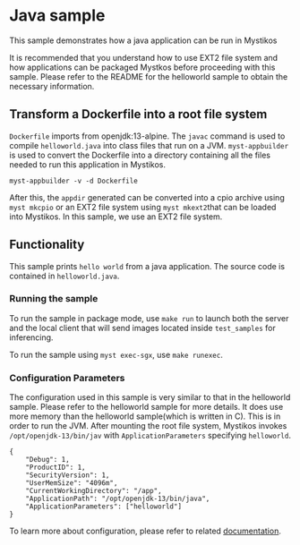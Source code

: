 # Java sample 

This sample demonstrates how a java application can be run in Mystikos

It is recommended that you understand how to use EXT2 file system and how applications can be packaged
Mystkos before proceeding with this sample. Please refer to the README for the helloworld sample
to obtain the necessary information.

## Transform a Dockerfile into a root file system
`Dockerfile` imports from openjdk:13-alpine.  The `javac` command is used to compile `helloworld.java` into class files that run on a JVM.
`myst-appbuilder` is used to convert the Dockerfile into a directory containing all the files needed to run this application in Mystikos.
```
myst-appbuilder -v -d Dockerfile
```

After this, the `appdir` generated can be converted into a cpio archive using `myst mkcpio` or an EXT2 file system using `myst mkext2`that can be loaded into Mystikos.
In this sample, we use an EXT2 file system.

## Functionality 

This sample prints `hello world` from a java application. The source code is contained in `helloworld.java`.

### Running the sample

To run the sample in package mode, use `make run` to launch both the server and the local client that will
send images located inside `test_samples` for inferencing.

To run the sample using `myst exec-sgx`, use `make runexec`.

### Configuration Parameters

The configuration used in this sample is very similar to that in the helloworld sample. Please refer to the helloworld sample for more details.
It does use more memory than the helloworld sample(which is written in C). This is in order to run the JVM.
After mounting the root file system, Mystikos invokes `/opt/openjdk-13/bin/jav` with `ApplicationParameters` specifying `helloworld`.
```
{
    "Debug": 1,
    "ProductID": 1,
    "SecurityVersion": 1,
    "UserMemSize": "4096m",
    "CurrentWorkingDirectory": "/app",
    "ApplicationPath": "/opt/openjdk-13/bin/java",
    "ApplicationParameters": ["helloworld"]
}
```
To learn more about configuration, please refer to related [documentation](../../doc/sign-package.md).
